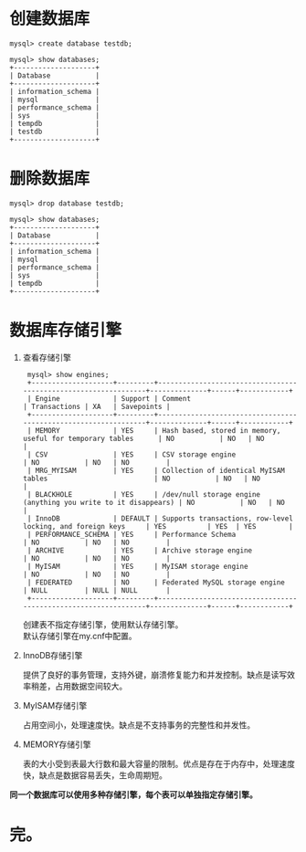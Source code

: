 # 创建数据库

    mysql> create database testdb;

    mysql> show databases;
    +--------------------+
    | Database           |
    +--------------------+
    | information_schema |
    | mysql              |
    | performance_schema |
    | sys                |
    | tempdb             |
    | testdb             |
    +--------------------+

# 删除数据库

    mysql> drop database testdb;

    mysql> show databases;
    +--------------------+
    | Database           |
    +--------------------+
    | information_schema |
    | mysql              |
    | performance_schema |
    | sys                |
    | tempdb             |
    +--------------------+


# 数据库存储引擎

1. 查看存储引擎

        mysql> show engines;
        +--------------------+---------+----------------------------------------------------------------+--------------+------+------------+
        | Engine             | Support | Comment                                                        | Transactions | XA   | Savepoints |
        +--------------------+---------+----------------------------------------------------------------+--------------+------+------------+
        | MEMORY             | YES     | Hash based, stored in memory, useful for temporary tables      | NO           | NO   | NO         |
        | CSV                | YES     | CSV storage engine                                             | NO           | NO   | NO         |
        | MRG_MYISAM         | YES     | Collection of identical MyISAM tables                          | NO           | NO   | NO         |
        | BLACKHOLE          | YES     | /dev/null storage engine (anything you write to it disappears) | NO           | NO   | NO         |
        | InnoDB             | DEFAULT | Supports transactions, row-level locking, and foreign keys     | YES          | YES  | YES        |
        | PERFORMANCE_SCHEMA | YES     | Performance Schema                                             | NO           | NO   | NO         |
        | ARCHIVE            | YES     | Archive storage engine                                         | NO           | NO   | NO         |
        | MyISAM             | YES     | MyISAM storage engine                                          | NO           | NO   | NO         |
        | FEDERATED          | NO      | Federated MySQL storage engine                                 | NULL         | NULL | NULL       |
        +--------------------+---------+----------------------------------------------------------------+--------------+------+------------+

    创建表不指定存储引擎，使用默认存储引擎。  
    默认存储引擎在my.cnf中配置。

2. InnoDB存储引擎

    提供了良好的事务管理，支持外键，崩溃修复能力和并发控制。缺点是读写效率稍差，占用数据空间较大。

3. MyISAM存储引擎

    占用空间小，处理速度快。缺点是不支持事务的完整性和并发性。

4. MEMORY存储引擎

    表的大小受到表最大行数和最大容量的限制。优点是存在于内存中，处理速度快，缺点是数据容易丢失，生命周期短。

**同一个数据库可以使用多种存储引擎，每个表可以单独指定存储引擎。**

# 完。
